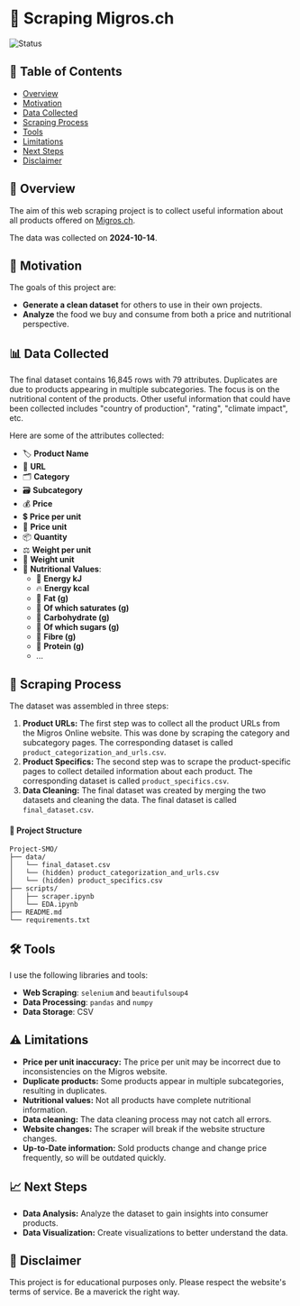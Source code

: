 # 🛒 Scraping Migros.ch

![Status](https://img.shields.io/badge/status-in%20progress-yellow)

## 📖 Table of Contents

- [Overview](#-overview)
- [Motivation](#-motivation)
- [Data Collected](#-data-collected)
- [Scraping Process](#-scraping-process)
- [Tools](#️-tools)
- [Limitations](#️-limitations)
- [Next Steps](#️-next-steps)
- [Disclaimer](#-disclaimer)

## 📖 Overview

The aim of this web scraping project is to collect useful information about all products offered on [Migros.ch](https://www.migros.ch/en). 

The data was collected on **2024-10-14**.

## 🎯 Motivation

The goals of this project are:
- **Generate a clean dataset** for others to use in their own projects.
- **Analyze** the food we buy and consume from both a price and nutritional perspective.

## 📊 Data Collected

The final dataset contains 16,845 rows with 79 attributes. 
Duplicates are due to products appearing in multiple subcategories.
The focus is on the nutritional content of the products. 
Other useful information that could have been collected includes "country of production", "rating", "climate impact", etc.

Here are some of the attributes collected:

- 🏷️ **Product Name**
- 🔗 **URL**
- 🗂️ **Category**
- 🗃️ **Subcategory**
- 💰 **Price**
- 💲 **Price per unit**
- 📏 **Price unit**
- 📦 **Quantity**
- ⚖️ **Weight per unit**
- 📏 **Weight unit**
- 🥦 **Nutritional Values**:
  - 🔋 **Energy kJ**
  - 🔥 **Energy kcal**
  - 🧈 **Fat (g)**
  - 🧊 **Of which saturates (g)**
  - 🍞 **Carbohydrate (g)**
  - 🍬 **Of which sugars (g)**
  - 🌾 **Fibre (g)**
  - 💪 **Protein (g)**
  - ...

## 📜 Scraping Process

The dataset was assembled in three steps:
1. **Product URLs:** The first step was to collect all the product URLs from the Migros Online website. This was done by scraping the category and subcategory pages. The corresponding dataset is called `product_categorization_and_urls.csv`.
2. **Product Specifics:** The second step was to scrape the product-specific pages to collect detailed information about each product. The corresponding dataset is called `product_specifics.csv`.
3. **Data Cleaning:** The final dataset was created by merging the two datasets and cleaning the data. The final dataset is called `final_dataset.csv`.

#### 📂 Project Structure

```
Project-SMO/
├── data/
│   └── final_dataset.csv
│   └── (hidden) product_categorization_and_urls.csv
│   └── (hidden) product_specifics.csv
├── scripts/
│   ├── scraper.ipynb 
│   └── EDA.ipynb
├── README.md
└── requirements.txt
```

## 🛠️ Tools

I use the following libraries and tools:
- **Web Scraping**: `selenium` and `beautifulsoup4` 
- **Data Processing**: `pandas` and `numpy`
- **Data Storage**: CSV 

## ⚠️ Limitations

- **Price per unit inaccuracy:** The price per unit may be incorrect due to inconsistencies on the Migros website.
- **Duplicate products:** Some products appear in multiple subcategories, resulting in duplicates.
- **Nutritional values:** Not all products have complete nutritional information.
- **Data cleaning:** The data cleaning process may not catch all errors.
- **Website changes:** The scraper will break if the website structure changes.
- **Up-to-Date information:** Sold products change and change price frequently, so will be outdated quickly.

## 📈 Next Steps

- **Data Analysis:** Analyze the dataset to gain insights into consumer products.
- **Data Visualization:** Create visualizations to better understand the data.


## 📝 Disclaimer

This project is for educational purposes only. Please respect the website's terms of service. Be a maverick the right way.
```